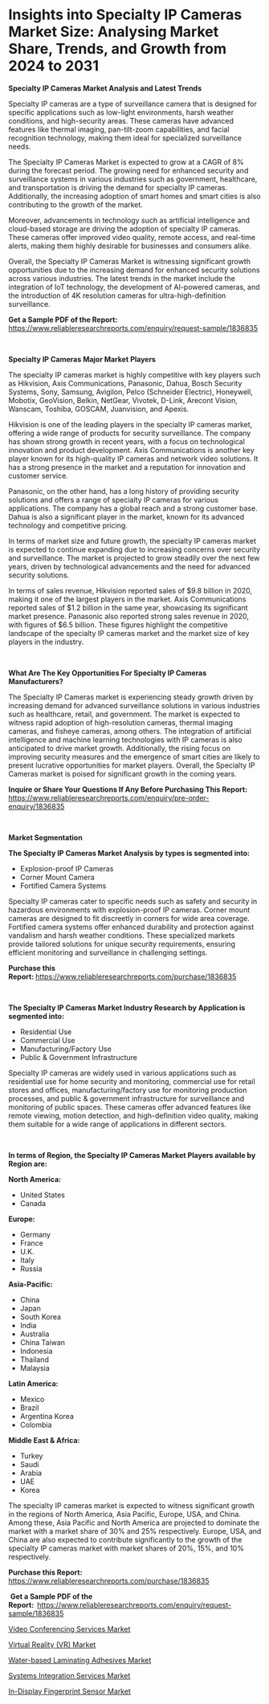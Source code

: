 <p><h1>Insights into Specialty IP Cameras Market Size: Analysing Market Share, Trends, and Growth from 2024 to 2031</h1></p><p><strong>Specialty IP Cameras Market Analysis and Latest Trends</strong></p>
<p><p>Specialty IP cameras are a type of surveillance camera that is designed for specific applications such as low-light environments, harsh weather conditions, and high-security areas. These cameras have advanced features like thermal imaging, pan-tilt-zoom capabilities, and facial recognition technology, making them ideal for specialized surveillance needs.</p><p>The Specialty IP Cameras Market is expected to grow at a CAGR of 8% during the forecast period. The growing need for enhanced security and surveillance systems in various industries such as government, healthcare, and transportation is driving the demand for specialty IP cameras. Additionally, the increasing adoption of smart homes and smart cities is also contributing to the growth of the market.</p><p>Moreover, advancements in technology such as artificial intelligence and cloud-based storage are driving the adoption of specialty IP cameras. These cameras offer improved video quality, remote access, and real-time alerts, making them highly desirable for businesses and consumers alike.</p><p>Overall, the Specialty IP Cameras Market is witnessing significant growth opportunities due to the increasing demand for enhanced security solutions across various industries. The latest trends in the market include the integration of IoT technology, the development of AI-powered cameras, and the introduction of 4K resolution cameras for ultra-high-definition surveillance.</p></p>
<p><strong>Get a Sample PDF of the Report:&nbsp;</strong> <a href="https://www.reliableresearchreports.com/enquiry/request-sample/1836835">https://www.reliableresearchreports.com/enquiry/request-sample/1836835</a></p>
<p>&nbsp;</p>
<p><strong>Specialty IP Cameras Major Market Players</strong></p>
<p><p>The specialty IP cameras market is highly competitive with key players such as Hikvision, Axis Communications, Panasonic, Dahua, Bosch Security Systems, Sony, Samsung, Avigilon, Pelco (Schneider Electric), Honeywell, Mobotix, GeoVision, Belkin, NetGear, Vivotek, D-Link, Arecont Vision, Wanscam, Toshiba, GOSCAM, Juanvision, and Apexis. </p><p>Hikvision is one of the leading players in the specialty IP cameras market, offering a wide range of products for security surveillance. The company has shown strong growth in recent years, with a focus on technological innovation and product development. Axis Communications is another key player known for its high-quality IP cameras and network video solutions. It has a strong presence in the market and a reputation for innovation and customer service.</p><p>Panasonic, on the other hand, has a long history of providing security solutions and offers a range of specialty IP cameras for various applications. The company has a global reach and a strong customer base. Dahua is also a significant player in the market, known for its advanced technology and competitive pricing.</p><p>In terms of market size and future growth, the specialty IP cameras market is expected to continue expanding due to increasing concerns over security and surveillance. The market is projected to grow steadily over the next few years, driven by technological advancements and the need for advanced security solutions.</p><p>In terms of sales revenue, Hikvision reported sales of $9.8 billion in 2020, making it one of the largest players in the market. Axis Communications reported sales of $1.2 billion in the same year, showcasing its significant market presence. Panasonic also reported strong sales revenue in 2020, with figures of $6.5 billion. These figures highlight the competitive landscape of the specialty IP cameras market and the market size of key players in the industry.</p></p>
<p>&nbsp;</p>
<p><strong>What Are The Key Opportunities For Specialty IP Cameras Manufacturers?</strong></p>
<p><p>The Specialty IP Cameras market is experiencing steady growth driven by increasing demand for advanced surveillance solutions in various industries such as healthcare, retail, and government. The market is expected to witness rapid adoption of high-resolution cameras, thermal imaging cameras, and fisheye cameras, among others. The integration of artificial intelligence and machine learning technologies with IP cameras is also anticipated to drive market growth. Additionally, the rising focus on improving security measures and the emergence of smart cities are likely to present lucrative opportunities for market players. Overall, the Specialty IP Cameras market is poised for significant growth in the coming years.</p></p>
<p><strong>Inquire or Share Your Questions If Any Before Purchasing This Report:</strong> <a href="https://www.reliableresearchreports.com/enquiry/pre-order-enquiry/1836835">https://www.reliableresearchreports.com/enquiry/pre-order-enquiry/1836835</a></p>
<p>&nbsp;</p>
<p><strong>Market Segmentation</strong></p>
<p><strong>The Specialty IP Cameras Market Analysis by types is segmented into:</strong></p>
<p><ul><li>Explosion-proof IP Cameras</li><li>Corner Mount Camera</li><li>Fortified Camera Systems</li></ul></p>
<p><p>Specialty IP cameras cater to specific needs such as safety and security in hazardous environments with explosion-proof IP cameras. Corner mount cameras are designed to fit discreetly in corners for wide area coverage. Fortified camera systems offer enhanced durability and protection against vandalism and harsh weather conditions. These specialized markets provide tailored solutions for unique security requirements, ensuring efficient monitoring and surveillance in challenging settings.</p></p>
<p><strong>Purchase this Report:&nbsp;</strong><a href="https://www.reliableresearchreports.com/purchase/1836835">https://www.reliableresearchreports.com/purchase/1836835</a></p>
<p>&nbsp;</p>
<p><strong>The Specialty IP Cameras Market Industry Research by Application is segmented into:</strong></p>
<p><ul><li>Residential Use</li><li>Commercial Use</li><li>Manufacturing/Factory Use</li><li>Public & Government Infrastructure</li></ul></p>
<p><p>Specialty IP cameras are widely used in various applications such as residential use for home security and monitoring, commercial use for retail stores and offices, manufacturing/factory use for monitoring production processes, and public & government infrastructure for surveillance and monitoring of public spaces. These cameras offer advanced features like remote viewing, motion detection, and high-definition video quality, making them suitable for a wide range of applications in different sectors.</p></p>
<p>&nbsp;</p>
<p><strong>In terms of Region, the Specialty IP Cameras Market Players available by Region are:</strong></p>
<p>
    <p> <strong> North America: </strong>
        <ul>
            <li>United States</li>
            <li>Canada</li>
        </ul>
        </p> 
    <p> <strong> Europe: </strong>
        <ul>
            <li>Germany</li>
            <li>France</li>
            <li>U.K.</li>
            <li>Italy</li>
            <li>Russia</li>
        </ul>
        </p> 
    <p> <strong> Asia-Pacific: </strong>
        <ul>
            <li>China</li>
            <li>Japan</li>
            <li>South Korea</li>
            <li>India</li>
            <li>Australia</li>
            <li>China Taiwan</li>
            <li>Indonesia</li>
            <li>Thailand</li>
            <li>Malaysia</li>
        </ul>
        </p> 
    <p> <strong> Latin America: </strong>
        <ul>
            <li>Mexico</li>
            <li>Brazil</li>
            <li>Argentina Korea</li>
            <li>Colombia</li>
        </ul>
        </p> 
    <p> <strong> Middle East & Africa: </strong>
        <ul>
            <li>Turkey</li>
            <li>Saudi</li>
            <li>Arabia</li>
            <li>UAE</li>
            <li>Korea</li>
        </ul>
    </p>
    </p>
<p><p>The specialty IP cameras market is expected to witness significant growth in the regions of North America, Asia Pacific, Europe, USA, and China. Among these, Asia Pacific and North America are projected to dominate the market with a market share of 30% and 25% respectively. Europe, USA, and China are also expected to contribute significantly to the growth of the specialty IP cameras market with market shares of 20%, 15%, and 10% respectively.</p></p>
<p><strong>Purchase this Report: </strong><a href="https://www.reliableresearchreports.com/purchase/1836835">https://www.reliableresearchreports.com/purchase/1836835</a></p>
<p>&nbsp;<strong>Get a Sample PDF of the Report:&nbsp;&nbsp;</strong><a href="https://www.reliableresearchreports.com/enquiry/request-sample/1836835">https://www.reliableresearchreports.com/enquiry/request-sample/1836835</a></p>
<p><strong></strong></p>
<p><p><a href="https://medium.com/@faithterry767/video-conferencing-services-market-size-and-market-trends-complete-industry-overview-2024-to-2031-fde7f29e287a">Video Conferencing Services Market</a></p><p><a href="https://medium.com/@faithterry767/virtual-reality-vr-market-research-report-its-history-and-forecast-2024-to-2031-aa38b18875ee">Virtual Reality (VR) Market</a></p><p><a href="https://github.com/lbird53714/Market-Research-Report-List-3/blob/main/water-based-laminating-adhesives-market.md">Water-based Laminating Adhesives Market</a></p><p><a href="https://medium.com/@faithterry767/systems-integration-services-market-research-report-its-history-and-forecast-2024-to-2031-70bc8b923994">Systems Integration Services Market</a></p><p><a href="https://github.com/dringals/Market-Research-Report-List-3/blob/main/in-display-fingerprint-sensor-market.md">In-Display Fingerprint Sensor Market</a></p></p>